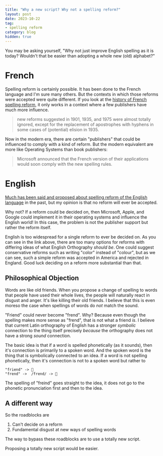 ```yaml
---
title: "Why a new script? Why not a spelling reform?"
layout: post
date: 2023-10-22
tag:
- spelling reform
category: blog
hidden: true
---
```


You may be asking yourself, "Why not just improve English spelling as it is today? Wouldn't that be easier than adopting a whole new (old) alphabet?" 

# French

Spelling reform is certainly possible. It has been done to the French language and I'm sure many others. But the contexts in which those reforms were accepted were quite different. If you look at the [history of French spelling reform](https://en.wikipedia.org/wiki/Reforms_of_French_orthography), it only works in a context where a few publishers have much more influence. 

>  new reforms suggested in 1901, 1935, and 1975 were almost totally ignored, except for the replacement of apostrophes with hyphens in some cases of (potential) elision in 1935.

Now in the modern era, there are certain "publishers" that could be influenced to comply with a kind of reform. But the modern equivalent are more like Operating Systems than book publishers:

>  Microsoft announced that the French version of their applications would soon comply with the new spelling rules.

# English

[Much has been said and proposed about spelling reform of the English language](https://en.wikipedia.org/wiki/English-language_spelling_reform) in the past, but my opinion is that no reform will ever be accepted. 

Why not? If a reform could be decided on, then Microsoft, Apple, and Google could implement it in their operating systems and influence the English world! In this case, the problem is not the publisher support but rather the reform itself.

English is too widespread for a single reform to ever be decided on. As you can see in the link above, there are too many options for reforms with differing ideas of what English Orthography *should be*. One could suggest conservative reforms such as writing "color" instead of "colour", but as we can see, such a simple reform was accepted in America and rejected in England. Good luck deciding on a reform more substantial than that.

## Philosophical Objection

Words are like old friends. When you propose a change of spelling to words that people have used their whole lives, the people will naturally react in disgust and anger. It's like killing their old friends. I believe that this is even moreso the case when spellings of words do *not* match the sound. 

"Friend" could never become "frend". Why? Because even though the spelling makes more sense as "frend", that is not what a friend *is*. I believe that current Latin orthography of English has a stronger *symbolic* connection to the thing itself precisely *because* the orthography does not have a strong *sound* connection. 

The basic idea is that if a word is spelled phonetically (as it sounds), then it's connection is primarily to a spoken word. And the spoken word is the thing that is symbolically connected to an idea. If a word is not spelling phonetically, then it's connection is not to a spoken word but rather to 



```
"friend" -> 👭
"frend" ->  /frend/ -> 👭
```

The spelling of "freind" goes straight to the idea, it does not go to the phonetic pronunciation first and then to the idea.

## A different way

So the roadblocks are

1. Can't decide on a reform
2. Fundamental disgust at new ways of spelling words

The way to bypass these roadblocks are to use a totally new script.

Proposing a totally new script would be easier.
